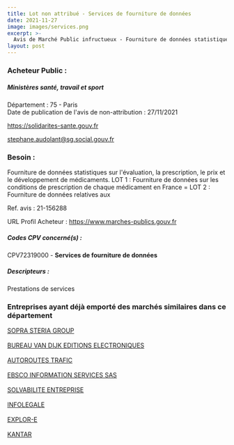 ```yaml
---
title: Lot non attribué - Services de fourniture de données
date: 2021-11-27
image: images/services.png
excerpt: >-
  Avis de Marché Public infructueux - Fourniture de données statistiques sur l'évaluation, la prescription, le prix et le développement de médicaments.
layout: post
---
```


### Acheteur Public :
##### Ministères santé, travail et sport
Département : 75 - Paris<br/>
Date de publication de l'avis de non-attribution : 27/11/2021


https://solidarites-sante.gouv.fr

stephane.audolant@sg.social.gouv.fr


### Besoin :

Fourniture de données statistiques sur l'évaluation, la prescription, le prix et le développement de médicaments. LOT 1 : Fourniture de données sur les conditions de prescription de chaque médicament en France = LOT 2 : Fourniture de données relatives aux

Ref. avis : 21-156288

URL Profil Acheteur : https://www.marches-publics.gouv.fr

##### Codes CPV concerné(s) :
CPV72319000 - **Services de fourniture de données** <br/>

##### Descripteurs :
Prestations de services <br/>

### Entreprises ayant déjà emporté des marchés similaires dans ce département
<a href="/entreprise-547/siren-326820065">SOPRA STERIA GROUP</a><br/><br/>
<a href="/entreprise-550/siren-352147755">BUREAU VAN DIJK EDITIONS ELECTRONIQUES</a><br/><br/>
<a href="/entreprise-562/siren-445091754">AUTOROUTES TRAFIC</a><br/><br/>
<a href="/entreprise-562/siren-448531236">EBSCO INFORMATION SERVICES SAS</a><br/><br/>
<a href="/entreprise-565/siren-489724245">SOLVABILITE ENTREPRISE</a><br/><br/>
<a href="/entreprise-568/siren-503207896">INFOLEGALE</a><br/><br/>
<a href="/entreprise-569/siren-510864226">EXPLOR-E</a><br/><br/>
<a href="/entreprise-573/siren-612034496">KANTAR</a><br/><br/>
